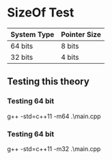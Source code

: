 # SizeOf Test

|System Type |Pointer Size|
|------------|------------|
|64 bits     |8 bits      |
|32 bits     |4 bits      |

## Testing this theory
### Testing 64 bit
g++ -std=c++11 -m64 .\main.cpp
### Testing 64 bit
g++ -std=c++11 -m32 .\main.cpp
